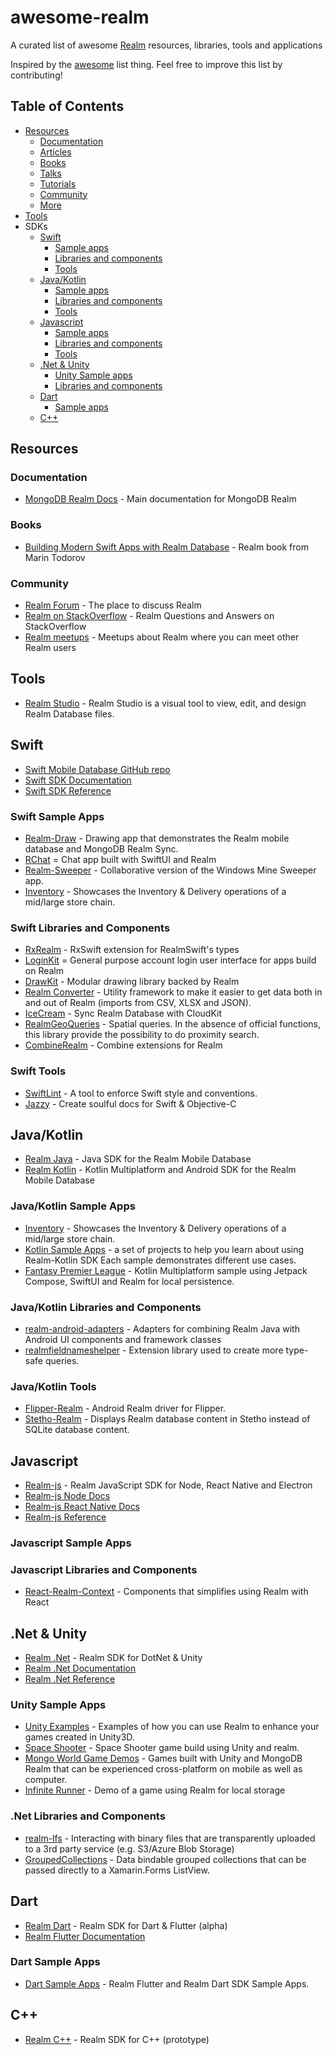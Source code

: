 # awesome-realm
A curated list of awesome [Realm](https://realm.io/) resources, libraries, tools and applications

Inspired by the [awesome](https://github.com/sindresorhus/awesome) list thing. Feel free to improve this list by contributing!

## Table of Contents
- [Resources](#resources)
   - [Documentation](#documentation)
   - [Articles](#articles)
   - [Books](#books)
   - [Talks](#talks)
   - [Tutorials](#tutorials)
   - [Community](#community)
   - [More](#more)
- [Tools](#tools)
- SDKs
  - [Swift](#swift)
    - [Sample apps](#swift-samples)
    - [Libraries and components](#swift-libs)
    - [Tools](#swift-tools)
  - [Java/Kotlin](#java)
    - [Sample apps](#java-samples)
    - [Libraries and components](#java-libs)
    - [Tools](#java-tools)
  - [Javascript](#javascript)
    - [Sample apps](#js-samples)
    - [Libraries and components](#js-libs)
    - [Tools](#js-tools)
  - [.Net & Unity](#dotnet)
    - [Unity Sample apps](#unity-samples)
    - [Libraries and components](#dotnet-libs)
  - [Dart](#dart)
    - [Sample apps](#dart-samples) 
  - [C++](#cpp)


## Resources
### Documentation
- [MongoDB Realm Docs](https://docs.mongodb.com/realm/) - Main documentation for MongoDB Realm

### Books
- [Building Modern Swift Apps with Realm Database](https://store.raywenderlich.com/products/realm-building-modern-swift-apps-with-realm-database) - Realm book from Marin Todorov

### Community
- [Realm Forum](https://www.mongodb.com/community/forums/c/realm/9) - The place to discuss Realm
- [Realm on StackOverflow](https://stackoverflow.com/questions/tagged/realm) - Realm Questions and Answers on StackOverflow
- [Realm meetups](https://live.mongodb.com/realm-global-community/) - Meetups about Realm where you can meet other Realm users

## Tools
- [Realm Studio](https://github.com/realm/realm-studio) - Realm Studio is a visual tool to view, edit, and design Realm Database files.

## Swift
- [Swift Mobile Database GitHub repo](https://github.com/realm/realm-swift)
- [Swift SDK Documentation](https://docs.mongodb.com/realm/sdk/swift/)
- [Swift SDK Reference](https://docs.mongodb.com/realm-sdks/swift/latest/)

### <a name="swift-samples"></a>Swift Sample Apps
- [Realm-Draw](https://github.com/realm/Realm-Drawing) - Drawing app that demonstrates the Realm mobile database and MongoDB Realm Sync.
- [RChat](https://github.com/realm/RChat) = Chat app built with SwiftUI and Realm
- [Realm-Sweeper](https://github.com/realm/Realm-Sweeper) - Collaborative version of the Windows Mine Sweeper app.
- [Inventory](https://github.com/realm/realm-sync-demos/tree/main/Inventory-app) - Showcases the Inventory & Delivery operations of a mid/large store chain.

### <a name="swift-libs"></a>Swift Libraries and Components
- [RxRealm](https://github.com/RxSwiftCommunity/RxRealm) - RxSwift extension for RealmSwift's types
- [LoginKit](https://github.com/realm/realm-loginkit) = General purpose account login user interface for apps build on Realm
- [DrawKit](https://github.com/realm/realm-drawkit) - Modular drawing library backed by Realm
- [Realm Converter](https://github.com/realm/realm-cocoa-converter) - Utility framework to make it easier to get data both in and out of Realm (imports from CSV, XLSX and JSON).
- [IceCream](https://github.com/caiyue1993/IceCream) - Sync Realm Database with CloudKit
- [RealmGeoQueries](https://github.com/mhergon/RealmGeoQueries) - Spatial queries. In the absence of official functions, this library provide the possibility to do proximity search.
- [CombineRealm](https://github.com/CombineCommunity/CombineRealm) - Combine extensions for Realm

### <a name="swift-tools"></a>Swift Tools
- [SwiftLint](https://github.com/realm/SwiftLint) - A tool to enforce Swift style and conventions.
- [Jazzy](https://github.com/realm/jazzy) - Create soulful docs for Swift & Objective-C

## <a name="java"> Java/Kotlin
- [Realm Java](https://github.com/realm/realm-java) - Java SDK for the Realm Mobile Database
- [Realm Kotlin](https://github.com/realm/realm-kotlin) - Kotlin Multiplatform and Android SDK for the Realm Mobile Database
   
### <a name="java-samples"></a>Java/Kotlin Sample Apps
- [Inventory](https://github.com/realm/realm-sync-demos/tree/main/Inventory-app) - Showcases the Inventory & Delivery operations of a mid/large store chain.
- [Kotlin Sample Apps](https://github.com/realm/realm-kotlin-samples) - a set of projects to help you learn about using Realm-Kotlin SDK Each sample demonstrates different use cases.
- [Fantasy Premier League](https://github.com/joreilly/FantasyPremierLeague) - Kotlin Multiplatform sample using Jetpack Compose, SwiftUI and Realm for local persistence.
   
### <a name="java-libs"></a>Java/Kotlin Libraries and Components
- [realm-android-adapters](https://github.com/realm/realm-android-adapters) - Adapters for combining Realm Java with Android UI components and framework classes
- [realmfieldnameshelper](https://github.com/cmelchior/realmfieldnameshelper) - Extension library used to create more type-safe queries.
   
### <a name="java-tools"></a>Java/Kotlin Tools
- [Flipper-Realm](https://github.com/kamgurgul/Flipper-Realm) - Android Realm driver for Flipper.
- [Stetho-Realm](https://github.com/uPhyca/stetho-realm) - Displays Realm database content in Stetho instead of SQLite database content.

## <a name="javascript"> Javascript
- [Realm-js](https://github.com/realm/realm-js) - Realm JavaScript SDK for Node, React Native and Electron
- [Realm-js Node Docs](https://docs.mongodb.com/realm/sdk/node/)
- [Realm-js React Native Docs](https://docs.mongodb.com/realm/sdk/react-native/)
- [Realm-js Reference](https://docs.mongodb.com/realm-sdks/js/latest/)
   
### <a name="js-samples"></a>Javascript Sample Apps
   
### <a name="js-libs"></a>Javascript Libraries and Components
- [React-Realm-Context](https://github.com/realm/react-realm-context) - Components that simplifies using Realm with React
   
## <a name="dotnet"> .Net & Unity
- [Realm .Net](https://github.com/realm/realm-dotnet) - Realm SDK for DotNet & Unity
- [Realm .Net Documentation](https://docs.mongodb.com/realm/sdk/dotnet/)
- [Realm .Net Reference](https://docs.mongodb.com/realm-sdks/dotnet/latest/)
   
### <a name="unity-samples"></a>Unity Sample Apps
- [Unity Examples](https://github.com/realm/unity-examples) - Examples of how you can use Realm to enhance your games created in Unity3D.
- [Space Shooter](https://github.com/mongodb-developer/unity-space-shooter) - Space Shooter game build using Unity and realm.
- [Mongo World Game Demos](https://github.com/mongodb-developer/aws-reinvent-game-demo) - Games built with Unity and MongoDB Realm that can be experienced cross-platform on mobile as well as computer.
- [Infinite Runner](https://github.com/mongodb-developer/unity-infinite-runner) - Demo of a game using Realm for local storage
   
### <a name="dotnet-libs"></a>.Net Libraries and Components
- [realm-lfs](https://github.com/nirinchev/realm-lfs) - Interacting with binary files that are transparently uploaded to a 3rd party service (e.g. S3/Azure Blob Storage)
- [GroupedCollections](https://github.com/realm/realm-dotnet-groupedcollection) - Data bindable grouped collections that can be passed directly to a Xamarin.Forms ListView.
   
## <a name="dart"> Dart
- [Realm Dart](https://github.com/realm/realm-dart) - Realm SDK for Dart & Flutter (alpha)
- [Realm Flutter Documentation](https://docs.mongodb.com/realm/sdk/flutter/)
   
### <a name="dart-samples"></a>Dart Sample Apps
- [Dart Sample Apps](https://github.com/realm/realm-dart-samples) -  Realm Flutter and Realm Dart SDK Sample Apps.

## <a name="cpp"> C++
- [Realm C++](https://github.com/realm/realm-cpp) - Realm SDK for C++ (prototype)
 
   

